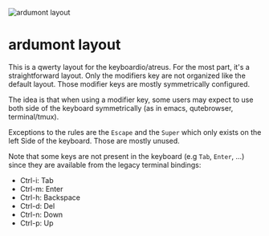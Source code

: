 ![ardumont layout](https://i.imgur.com/tuk64AI.png)

# ardumont layout

This is a qwerty layout for the keyboardio/atreus. For the most part, it's a
straightforward layout. Only the modifiers key are not organized like the default
layout. Those modifier keys are mostly symmetrically configured.

The idea is that when using a modifier key, some users may expect to use both side of
the keyboard symmetrically (as in emacs, qutebrowser, terminal/tmux).

Exceptions to the rules are the `Escape` and the `Super` which only exists on the left
Side of the keyboard. Those are mostly unused.

Note that some keys are not present in the keyboard (e.g `Tab`, `Enter`, ...) since they
are available from the legacy terminal bindings:

- Ctrl-i: Tab
- Ctrl-m: Enter
- Ctrl-h: Backspace
- Ctrl-d: Del
- Ctrl-n: Down
- Ctrl-p: Up
